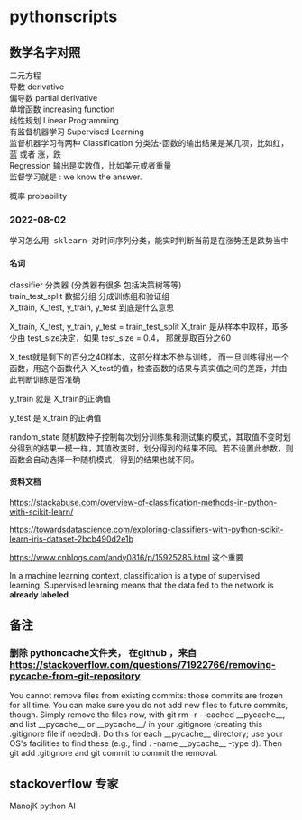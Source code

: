 # pythonscripts


## 数学名字对照 

   二元方程                         <br>
   导数        derivative <br>
   偏导数 partial derivative  <br>
   单增函数  increasing function <br>
   线性规划  Linear Programming <br>
   有监督机器学习  Supervised Learning <br>
   监督机器学习有两种  Classification  分类法-函数的输出结果是某几项，比如红，蓝 或者 涨，跌 <br>
                     Regression    输出是实数值，比如美元或者重量 <br>
                     监督学习就是 : we know the answer.
                     

   概率      probability
### 2022-08-02 
   <pre>学习怎么用 sklearn 对时间序列分类，能实时判断当前是在涨势还是跌势当中 </pre>

   #### 名词 
   classifier  分类器 (分类器有很多 包括决策树等等)<br>
   train_test_split 数据分组 分成训练组和验证组<br>
   X_train, X_test, y_train, y_test 到底是什么意思 <br>
   <p >X_train, X_test, y_train, y_test = train_test_split 
   X_train 是从样本中取样，取多少由 test_size决定，如果 test_size = 0.4，
   那就是取百分之60</p>
   <p> X_test就是剩下的百分之40样本，这部分样本不参与训练， 而一旦训练得出一个函数，用这个函数代入 X_test的值，检查函数的结果与真实值之间的差距，并由此判断训练是否准确</p>
   <p> y_train 就是 X_train的正确值 </p>
   </p>  y_test  是 x_train 的正确值 </p>
   <p>  random_state  随机数种子控制每次划分训练集和测试集的模式，其取值不变时划分得到的结果一模一样，其值改变时，划分得到的结果不同。若不设置此参数，则函数会自动选择一种随机模式，得到的结果也就不同。</p>


   #### 资料文档
   https://stackabuse.com/overview-of-classification-methods-in-python-with-scikit-learn/  <br>
   
   https://towardsdatascience.com/exploring-classifiers-with-python-scikit-learn-iris-dataset-2bcb490d2e1b <br>

   https://www.cnblogs.com/andy0816/p/15925285.html  这个重要 <br>

   


   <p>In a machine learning context, classification is a type of supervised learning. Supervised learning means that the data fed to the network is <strong>already labeled</strong></p>

   
   
   ## 备注 

   ### 删除 pythoncache文件夹， 在github ，来自 https://stackoverflow.com/questions/71922766/removing-pycache-from-git-repository
   

   <p>You cannot remove files from existing commits: those commits are frozen for all time. You can make sure you do not add new files to future commits, though. Simply remove the files now, with git rm -r --cached __pycache__, and list __pycache__ or __pycache__/ in your .gitignore (creating this .gitignore file if needed). Do this for each __pycache__ directory; use your OS's facilities to find these (e.g., find . -name __pycache__ -type d). Then git add .gitignore and git commit to commit the removal. </p>
   
   
   ## stackoverflow 专家
   
   ManojK  python AI <br>
   

